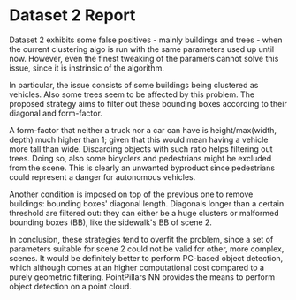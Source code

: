 # Dataset 2 Report

Dataset 2 exhibits some false positives - mainly buildings and trees - when the current clustering algo is run with the same parameters used up until now.
However, even the finest tweaking of the paramers cannot solve this issue, since it is instrinsic of the algorithm.

In particular, the issue consists of some buildings being clustered as vehicles. Also some trees seem to be affected by this problem.
The proposed strategy aims to filter out these bounding boxes according to their diagonal and form-factor.

A form-factor that neither a truck nor a car can have is height/max(width, depth) much higher than 1; given that this would mean having
a vehicle more tall than wide. Discarding objects with such ratio helps filtering out trees.
Doing so, also some bicyclers and pedestrians might be excluded from the scene.
This is clearly an unwanted byproduct since pedestrians could represent a danger for autonomous vehicles.

Another condition is imposed on top of the previous one to remove buildings: bounding boxes' diagonal length.
Diagonals longer than a certain threshold are filtered out: they can either be a huge clusters or malformed bounding
boxes (BB), like the sidewalk's BB of scene 2.

In conclusion, these strategies tend to overfit the problem, since a set of parameters suitable for scene 2 could not
be valid for other, more complex, scenes. It would be definitely better to perform PC-based object detection, which although comes at 
an higher computational cost compared to a purely geometric filtering. PointPillars NN provides the means to perform object
detection on a point cloud.
